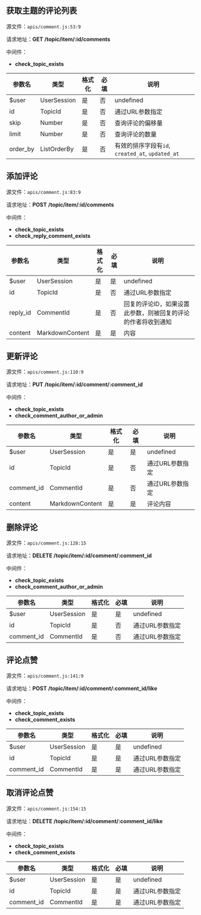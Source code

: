 ## 获取主题的评论列表

源文件：`apis/comment.js:53:9`

请求地址：**GET** **/topic/item/:id/comments**

中间件：

+ **check_topic_exists**

参数名 | 类型 | 格式化 | 必填 | 说明
------|-----|-------|------|-----
$user | UserSession | 是 | 否 | undefined
id | TopicId | 是 | 否 | 通过URL参数指定
skip | Number | 是 | 否 | 查询评论的偏移量
limit | Number | 是 | 否 | 查询评论的数量
order_by | ListOrderBy | 是 | 否 | 有效的排序字段有`id`, `created_at`, `updated_at`

## 添加评论

源文件：`apis/comment.js:83:9`

请求地址：**POST** **/topic/item/:id/comments**

中间件：

+ **check_topic_exists**
+ **check_reply_comment_exists**

参数名 | 类型 | 格式化 | 必填 | 说明
------|-----|-------|------|-----
$user | UserSession | 是 | 是 | undefined
id | TopicId | 是 | 否 | 通过URL参数指定
reply_id | CommentId | 是 | 否 | 回复的评论ID，如果设置此参数，则被回复的评论的作者将收到通知
content | MarkdownContent | 是 | 是 | 内容

## 更新评论

源文件：`apis/comment.js:110:9`

请求地址：**PUT** **/topic/item/:id/comment/:comment_id**

中间件：

+ **check_topic_exists**
+ **check_comment_author_or_admin**

参数名 | 类型 | 格式化 | 必填 | 说明
------|-----|-------|------|-----
$user | UserSession | 是 | 是 | undefined
id | TopicId | 是 | 否 | 通过URL参数指定
comment_id | CommentId | 是 | 否 | 通过URL参数指定
content | MarkdownContent | 是 | 是 | 评论内容

## 删除评论

源文件：`apis/comment.js:128:15`

请求地址：**DELETE** **/topic/item/:id/comment/:comment_id**

中间件：

+ **check_topic_exists**
+ **check_comment_author_or_admin**

参数名 | 类型 | 格式化 | 必填 | 说明
------|-----|-------|------|-----
$user | UserSession | 是 | 是 | undefined
id | TopicId | 是 | 否 | 通过URL参数指定
comment_id | CommentId | 是 | 否 | 通过URL参数指定

## 评论点赞

源文件：`apis/comment.js:141:9`

请求地址：**POST** **/topic/item/:id/comment/:comment_id/like**

中间件：

+ **check_topic_exists**
+ **check_comment_exists**

参数名 | 类型 | 格式化 | 必填 | 说明
------|-----|-------|------|-----
$user | UserSession | 是 | 是 | undefined
id | TopicId | 是 | 是 | 通过URL参数指定
comment_id | CommentId | 是 | 是 | 通过URL参数指定

## 取消评论点赞

源文件：`apis/comment.js:154:15`

请求地址：**DELETE** **/topic/item/:id/comment/:comment_id/like**

中间件：

+ **check_topic_exists**
+ **check_comment_exists**

参数名 | 类型 | 格式化 | 必填 | 说明
------|-----|-------|------|-----
$user | UserSession | 是 | 是 | undefined
id | TopicId | 是 | 是 | 通过URL参数指定
comment_id | CommentId | 是 | 是 | 通过URL参数指定